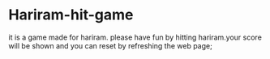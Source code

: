 # Hariram-hit-game
it is a game made for hariram. please have fun by hitting hariram.your score will be shown and you can reset by refreshing the web page;

